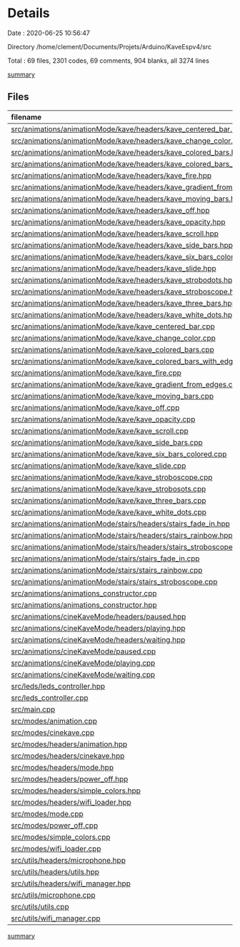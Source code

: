 # Details

Date : 2020-06-25 10:56:47

Directory /home/clement/Documents/Projets/Arduino/KaveEspv4/src

Total : 69 files,  2301 codes, 69 comments, 904 blanks, all 3274 lines

[summary](results.md)

## Files
| filename | language | code | comment | blank | total |
| :--- | :--- | ---: | ---: | ---: | ---: |
| [src/animations/animationMode/kave/headers/kave_centered_bar.hpp](/src/animations/animationMode/kave/headers/kave_centered_bar.hpp) | C++ | 16 | 0 | 8 | 24 |
| [src/animations/animationMode/kave/headers/kave_change_color.hpp](/src/animations/animationMode/kave/headers/kave_change_color.hpp) | C++ | 13 | 0 | 8 | 21 |
| [src/animations/animationMode/kave/headers/kave_colored_bars.hpp](/src/animations/animationMode/kave/headers/kave_colored_bars.hpp) | C++ | 16 | 1 | 9 | 26 |
| [src/animations/animationMode/kave/headers/kave_colored_bars_with_edges.hpp](/src/animations/animationMode/kave/headers/kave_colored_bars_with_edges.hpp) | C++ | 18 | 0 | 10 | 28 |
| [src/animations/animationMode/kave/headers/kave_fire.hpp](/src/animations/animationMode/kave/headers/kave_fire.hpp) | C++ | 15 | 0 | 8 | 23 |
| [src/animations/animationMode/kave/headers/kave_gradient_from_edges.hpp](/src/animations/animationMode/kave/headers/kave_gradient_from_edges.hpp) | C++ | 15 | 0 | 8 | 23 |
| [src/animations/animationMode/kave/headers/kave_moving_bars.hpp](/src/animations/animationMode/kave/headers/kave_moving_bars.hpp) | C++ | 23 | 1 | 13 | 37 |
| [src/animations/animationMode/kave/headers/kave_off.hpp](/src/animations/animationMode/kave/headers/kave_off.hpp) | C++ | 11 | 0 | 7 | 18 |
| [src/animations/animationMode/kave/headers/kave_opacity.hpp](/src/animations/animationMode/kave/headers/kave_opacity.hpp) | C++ | 15 | 0 | 7 | 22 |
| [src/animations/animationMode/kave/headers/kave_scroll.hpp](/src/animations/animationMode/kave/headers/kave_scroll.hpp) | C++ | 13 | 0 | 8 | 21 |
| [src/animations/animationMode/kave/headers/kave_side_bars.hpp](/src/animations/animationMode/kave/headers/kave_side_bars.hpp) | C++ | 16 | 0 | 8 | 24 |
| [src/animations/animationMode/kave/headers/kave_six_bars_colored.hpp](/src/animations/animationMode/kave/headers/kave_six_bars_colored.hpp) | C++ | 14 | 0 | 8 | 22 |
| [src/animations/animationMode/kave/headers/kave_slide.hpp](/src/animations/animationMode/kave/headers/kave_slide.hpp) | C++ | 13 | 0 | 8 | 21 |
| [src/animations/animationMode/kave/headers/kave_strobodots.hpp](/src/animations/animationMode/kave/headers/kave_strobodots.hpp) | C++ | 13 | 0 | 8 | 21 |
| [src/animations/animationMode/kave/headers/kave_stroboscope.hpp](/src/animations/animationMode/kave/headers/kave_stroboscope.hpp) | C++ | 11 | 0 | 7 | 18 |
| [src/animations/animationMode/kave/headers/kave_three_bars.hpp](/src/animations/animationMode/kave/headers/kave_three_bars.hpp) | C++ | 19 | 0 | 10 | 29 |
| [src/animations/animationMode/kave/headers/kave_white_dots.hpp](/src/animations/animationMode/kave/headers/kave_white_dots.hpp) | C++ | 14 | 0 | 8 | 22 |
| [src/animations/animationMode/kave/kave_centered_bar.cpp](/src/animations/animationMode/kave/kave_centered_bar.cpp) | C++ | 40 | 0 | 16 | 56 |
| [src/animations/animationMode/kave/kave_change_color.cpp](/src/animations/animationMode/kave/kave_change_color.cpp) | C++ | 15 | 0 | 7 | 22 |
| [src/animations/animationMode/kave/kave_colored_bars.cpp](/src/animations/animationMode/kave/kave_colored_bars.cpp) | C++ | 26 | 2 | 16 | 44 |
| [src/animations/animationMode/kave/kave_colored_bars_with_edges.cpp](/src/animations/animationMode/kave/kave_colored_bars_with_edges.cpp) | C++ | 34 | 2 | 18 | 54 |
| [src/animations/animationMode/kave/kave_fire.cpp](/src/animations/animationMode/kave/kave_fire.cpp) | C++ | 28 | 0 | 14 | 42 |
| [src/animations/animationMode/kave/kave_gradient_from_edges.cpp](/src/animations/animationMode/kave/kave_gradient_from_edges.cpp) | C++ | 24 | 0 | 9 | 33 |
| [src/animations/animationMode/kave/kave_moving_bars.cpp](/src/animations/animationMode/kave/kave_moving_bars.cpp) | C++ | 64 | 0 | 24 | 88 |
| [src/animations/animationMode/kave/kave_off.cpp](/src/animations/animationMode/kave/kave_off.cpp) | C++ | 9 | 0 | 5 | 14 |
| [src/animations/animationMode/kave/kave_opacity.cpp](/src/animations/animationMode/kave/kave_opacity.cpp) | C++ | 21 | 0 | 10 | 31 |
| [src/animations/animationMode/kave/kave_scroll.cpp](/src/animations/animationMode/kave/kave_scroll.cpp) | C++ | 25 | 0 | 9 | 34 |
| [src/animations/animationMode/kave/kave_side_bars.cpp](/src/animations/animationMode/kave/kave_side_bars.cpp) | C++ | 39 | 0 | 14 | 53 |
| [src/animations/animationMode/kave/kave_six_bars_colored.cpp](/src/animations/animationMode/kave/kave_six_bars_colored.cpp) | C++ | 18 | 0 | 8 | 26 |
| [src/animations/animationMode/kave/kave_slide.cpp](/src/animations/animationMode/kave/kave_slide.cpp) | C++ | 31 | 0 | 14 | 45 |
| [src/animations/animationMode/kave/kave_stroboscope.cpp](/src/animations/animationMode/kave/kave_stroboscope.cpp) | C++ | 14 | 0 | 9 | 23 |
| [src/animations/animationMode/kave/kave_strobosots.cpp](/src/animations/animationMode/kave/kave_strobosots.cpp) | C++ | 17 | 0 | 11 | 28 |
| [src/animations/animationMode/kave/kave_three_bars.cpp](/src/animations/animationMode/kave/kave_three_bars.cpp) | C++ | 60 | 5 | 24 | 89 |
| [src/animations/animationMode/kave/kave_white_dots.cpp](/src/animations/animationMode/kave/kave_white_dots.cpp) | C++ | 17 | 0 | 13 | 30 |
| [src/animations/animationMode/stairs/headers/stairs_fade_in.hpp](/src/animations/animationMode/stairs/headers/stairs_fade_in.hpp) | C++ | 15 | 0 | 8 | 23 |
| [src/animations/animationMode/stairs/headers/stairs_rainbow.hpp](/src/animations/animationMode/stairs/headers/stairs_rainbow.hpp) | C++ | 14 | 0 | 8 | 22 |
| [src/animations/animationMode/stairs/headers/stairs_stroboscope.hpp](/src/animations/animationMode/stairs/headers/stairs_stroboscope.hpp) | C++ | 15 | 0 | 8 | 23 |
| [src/animations/animationMode/stairs/stairs_fade_in.cpp](/src/animations/animationMode/stairs/stairs_fade_in.cpp) | C++ | 21 | 0 | 6 | 27 |
| [src/animations/animationMode/stairs/stairs_rainbow.cpp](/src/animations/animationMode/stairs/stairs_rainbow.cpp) | C++ | 29 | 0 | 8 | 37 |
| [src/animations/animationMode/stairs/stairs_stroboscope.cpp](/src/animations/animationMode/stairs/stairs_stroboscope.cpp) | C++ | 17 | 0 | 6 | 23 |
| [src/animations/animations_constructor.cpp](/src/animations/animations_constructor.cpp) | C++ | 35 | 0 | 14 | 49 |
| [src/animations/animations_constructor.hpp](/src/animations/animations_constructor.hpp) | C++ | 26 | 0 | 13 | 39 |
| [src/animations/cineKaveMode/headers/paused.hpp](/src/animations/cineKaveMode/headers/paused.hpp) | C++ | 15 | 0 | 8 | 23 |
| [src/animations/cineKaveMode/headers/playing.hpp](/src/animations/cineKaveMode/headers/playing.hpp) | C++ | 11 | 0 | 7 | 18 |
| [src/animations/cineKaveMode/headers/waiting.hpp](/src/animations/cineKaveMode/headers/waiting.hpp) | C++ | 15 | 0 | 8 | 23 |
| [src/animations/cineKaveMode/paused.cpp](/src/animations/cineKaveMode/paused.cpp) | C++ | 24 | 0 | 11 | 35 |
| [src/animations/cineKaveMode/playing.cpp](/src/animations/cineKaveMode/playing.cpp) | C++ | 10 | 0 | 3 | 13 |
| [src/animations/cineKaveMode/waiting.cpp](/src/animations/cineKaveMode/waiting.cpp) | C++ | 24 | 0 | 11 | 35 |
| [src/leds/leds_controller.hpp](/src/leds/leds_controller.hpp) | C++ | 44 | 1 | 19 | 64 |
| [src/leds_controller.cpp](/src/leds_controller.cpp) | C++ | 97 | 13 | 44 | 154 |
| [src/main.cpp](/src/main.cpp) | C++ | 48 | 6 | 18 | 72 |
| [src/modes/animation.cpp](/src/modes/animation.cpp) | C++ | 246 | 5 | 56 | 307 |
| [src/modes/cinekave.cpp](/src/modes/cinekave.cpp) | C++ | 72 | 5 | 23 | 100 |
| [src/modes/headers/animation.hpp](/src/modes/headers/animation.hpp) | C++ | 144 | 6 | 41 | 191 |
| [src/modes/headers/cinekave.hpp](/src/modes/headers/cinekave.hpp) | C++ | 39 | 0 | 18 | 57 |
| [src/modes/headers/mode.hpp](/src/modes/headers/mode.hpp) | C++ | 20 | 0 | 13 | 33 |
| [src/modes/headers/power_off.hpp](/src/modes/headers/power_off.hpp) | C++ | 12 | 0 | 7 | 19 |
| [src/modes/headers/simple_colors.hpp](/src/modes/headers/simple_colors.hpp) | C++ | 27 | 2 | 14 | 43 |
| [src/modes/headers/wifi_loader.hpp](/src/modes/headers/wifi_loader.hpp) | C++ | 19 | 0 | 9 | 28 |
| [src/modes/mode.cpp](/src/modes/mode.cpp) | C++ | 20 | 0 | 14 | 34 |
| [src/modes/power_off.cpp](/src/modes/power_off.cpp) | C++ | 15 | 0 | 7 | 22 |
| [src/modes/simple_colors.cpp](/src/modes/simple_colors.cpp) | C++ | 83 | 2 | 29 | 114 |
| [src/modes/wifi_loader.cpp](/src/modes/wifi_loader.cpp) | C++ | 43 | 0 | 16 | 59 |
| [src/utils/headers/microphone.hpp](/src/utils/headers/microphone.hpp) | C++ | 38 | 0 | 21 | 59 |
| [src/utils/headers/utils.hpp](/src/utils/headers/utils.hpp) | C++ | 14 | 0 | 6 | 20 |
| [src/utils/headers/wifi_manager.hpp](/src/utils/headers/wifi_manager.hpp) | C++ | 48 | 4 | 13 | 65 |
| [src/utils/microphone.cpp](/src/utils/microphone.cpp) | C++ | 89 | 6 | 29 | 124 |
| [src/utils/utils.cpp](/src/utils/utils.cpp) | C++ | 23 | 0 | 8 | 31 |
| [src/utils/wifi_manager.cpp](/src/utils/wifi_manager.cpp) | C++ | 152 | 8 | 16 | 176 |

[summary](results.md)